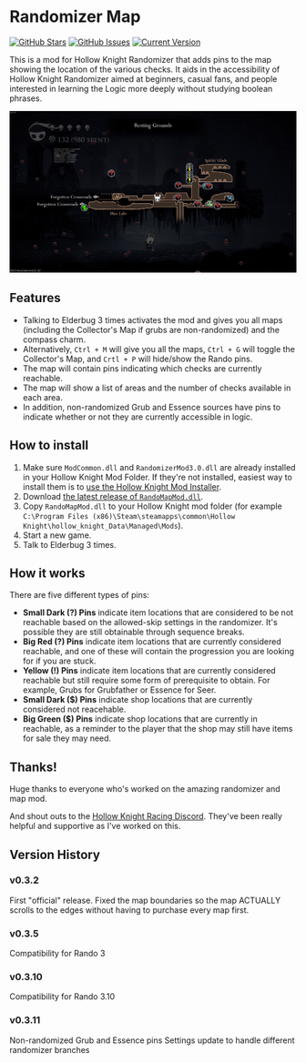 # Randomizer Map

[![GitHub Stars](https://img.shields.io/github/stars/CaptainDapper/HollowKnight.RandoMapMod.svg)](https://github.com/CaptainDapper/HollowKnight.RandoMapMod)
[![GitHub Issues](https://img.shields.io/github/issues/CaptainDapper/HollowKnight.RandoMapMod.svg)](https://github.com/CaptainDapper/HollowKnight.RandoMapMod/issues)
[![Current Version](https://img.shields.io/badge/version-0.5.1-green.svg)](https://github.com/CaptainDapper/HollowKnight.RandoMapMod)

This is a mod for Hollow Knight Randomizer that adds pins to the map showing the location of the various checks.
It aids in the accessibility of Hollow Knight Randomizer aimed at beginners,
casual fans, and people interested in learning the Logic more deeply without studying boolean phrases.

![Example Screenshot](./readmeAssets/screenshot.jpg)

## Features

* Talking to Elderbug 3 times activates the mod and gives you all maps
  (including the Collector's Map if grubs are non-randomized) and the compass
  charm.
* Alternatively, `Ctrl + M` will give you all the maps, `Ctrl + G` will toggle
  the Collector's Map, and `Crtl + P` will hide/show the Rando pins.
* The map will contain pins indicating which checks are currently reachable.
* The map will show a list of areas and the number of checks available in each
  area.
* In addition, non-randomized Grub and Essence sources have pins to indicate whether or not they are currently accessible in logic.

## How to install

1. Make sure `ModCommon.dll` and `RandomizerMod3.0.dll` are already installed
   in your Hollow Knight Mod Folder. If they're not installed, easiest way to
   install them is to [use the Hollow Knight Mod Installer](https://www.nexusmods.com/hollowknight/mods/9).
2. Download [the latest release of `RandoMapMod.dll`](https://github.com/CaptainDapper/HollowKnight.RandoMapMod/releases/).
3. Copy `RandoMapMod.dll` to your Hollow Knight mod folder (for example
   `C:\Program Files (x86)\Steam\steamapps\common\Hollow Knight\hollow_knight_Data\Managed\Mods`).
4. Start a new game.
5. Talk to Elderbug 3 times.

## How it works

There are five different types of pins:

* **Small Dark (?) Pins** indicate item locations that are considered to be not
  reachable based on the allowed-skip settings in the randomizer. It's possible
  they are still obtainable through sequence breaks.
* **Big Red (?) Pins** indicate item locations that are currently considered
  reachable, and one of these will contain the progression you are looking for
  if you are stuck.
* **Yellow (!) Pins** indicate item locations that are currently considered
  reachable but still require some form of prerequisite to obtain. For example,
  Grubs for Grubfather or Essence for Seer.
* **Small Dark ($) Pins** indicate shop locations that are currently considered
  not reacehable.
* **Big Green ($) Pins** indicate shop locations that are currently in
  reachable, as a reminder to the player that the shop may still have items for
  sale they may need.

## Thanks!

Huge thanks to everyone who's worked on the amazing randomizer and map mod.

And shout outs to the [Hollow Knight Racing Discord](https://discord.gg/F3upRRu). They've been really helpful and supportive as I've worked on this.

## Version History

### v0.3.2

First "official" release. Fixed the map boundaries so the map ACTUALLY scrolls to the edges without having to purchase every map first.

### v0.3.5

Compatibility for Rando 3

### v0.3.10

Compatibility for Rando 3.10

### v0.3.11

Non-randomized Grub and Essence pins
Settings update to handle different randomizer branches

